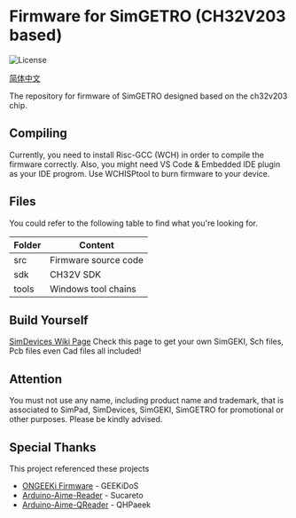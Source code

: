 # Firmware for SimGETRO (CH32V203 based)

![License](https://img.shields.io/github/license/SimDevices-Project/SimGEKI.svg)

[简体中文](./README_zh-hans.md)

The repository for firmware of SimGETRO designed based on the ch32v203 chip.

## Compiling

Currently, you need to install Risc-GCC (WCH) in order to compile the firmware correctly.
Also, you might need VS Code & Embedded IDE plugin as your IDE progrom.
Use WCHISPtool to burn firmware to your device.

## Files

You could refer to the following table to find what you're looking for.

| Folder | Content              |
| ------ | -------------------- |
| src    | Firmware source code |
| sdk    | CH32V SDK            |
| tools  | Windows tool chains  |

## Build Yourself

[SimDevices Wiki Page](https://sim.bysb.net/#/simgetro/diy/core_and_firmware/)
Check this page to get your own SimGEKI, Sch files, Pcb files even Cad files all included!

## Attention

You must not use any name, including product name and trademark, that is associated to SimPad, SimDevices, SimGEKI, SimGETRO for promotional or other purposes. Please be kindly advised.

## Special Thanks

This project referenced these projects

- [ONGEEKi Firmware](https://github.com/GEEKiDoS/ongeeki-firmware) - GEEKiDoS
- [Arduino-Aime-Reader](https://github.com/Sucareto/Arduino-Aime-Reader) - Sucareto
- [Arduino-Aime-QReader](https://github.com/QHPaeek/Arduino-Aime-QReader) - QHPaeek